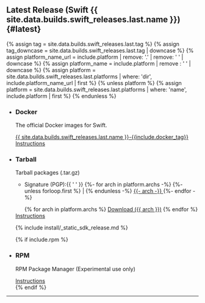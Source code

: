 ## Latest Release (Swift {{ site.data.builds.swift_releases.last.name }}) {#latest}

{% assign tag = site.data.builds.swift_releases.last.tag %}
{% assign tag_downcase = site.data.builds.swift_releases.last.tag | downcase %}
{% assign platform_name_url = include.platform | remove: '.' | remove: ' ' | downcase %}
{% assign platform_name = include.platform | remove : ' ' | downcase %}
{% assign platform = site.data.builds.swift_releases.last.platforms | where: 'dir', include.platform_name_url | first %}
{% unless platform %}
  {% assign platform = site.data.builds.swift_releases.last.platforms | where: 'name', include.platform | first %}
{% endunless %}

<ul class="grid-level-0 grid-layout-2-column">
  <li class="grid-level-1">
    <h3>Docker</h3>
    <p class="description">
      The official Docker images for Swift.
    </p>
    <a href="https://hub.docker.com/_/swift" class="cta-secondary external">{{ site.data.builds.swift_releases.last.name }}-{{include.docker_tag}}</a>
    <a href="/install/linux/docker" class="cta-secondary">Instructions</a>
  </li>
  <li class="grid-level-1">
    <h3>Tarball</h3>
    <p class="description">
      Tarball packages (.tar.gz)
      <ul>
        <li>Signature (PGP):{{ ' ' }}
          {%- for arch in platform.archs -%}
          {%- unless forloop.first %} | {% endunless -%}
          <a href="https://download.swift.org/{{ tag_downcase }}/{{ platform_name_url }}{% if arch != "x86_64" %}-{{ arch }}{% endif %}/{{ tag }}/{{ tag }}-{{ platform_name }}{% if arch != "x86_64" %}-{{ arch }}{% endif %}.tar.gz.sig" >
            {{- arch -}}
          </a>
          {%- endfor -%}
        </li>
      </ul>
    </p>
    <ul class="grid-level-0 grid-layout-2-column">
      {% for arch in platform.archs %}
      <a href="https://download.swift.org/{{ tag_downcase }}/{{ platform_name_url }}{% if arch != "x86_64" %}-{{ arch }}{% endif %}/{{ tag }}/{{ tag }}-{{ platform_name }}{% if arch != "x86_64" %}-{{ arch }}{% endif %}.tar.gz" class="cta-secondary">Download ({{ arch }})</a>
      {% endfor %}
    </ul>
    <a href="/install/linux/tarball" class="cta-secondary">Instructions</a>
  </li>
</ul>

<ul class="grid-level-0">
  {% include install/_static_sdk_release.md %}

  {% if include.rpm %}
    <li class="grid-level-1 featured">
      <h3>RPM</h3>
      <p class="description">
        RPM Package Manager (Experimental use only)
      </p>
      <a href="/install/linux/rpm" class="cta-secondary">Instructions</a>
    </li>
  {% endif %}
</ul>

<hr>
